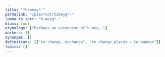 ```yaml
---
title: "*h₂meygʷ-"
permalink: "/pie/root/h2meygʷ-"
lemma_to_sort: "h₂meygʷ-"
klass: root
etymology: ["Perhaps an extension of h₂mey-."]
markers: []
synonyms: []
definitions: [["to change, exchange", "to change places → to wander"]]
topics: []
---
```

